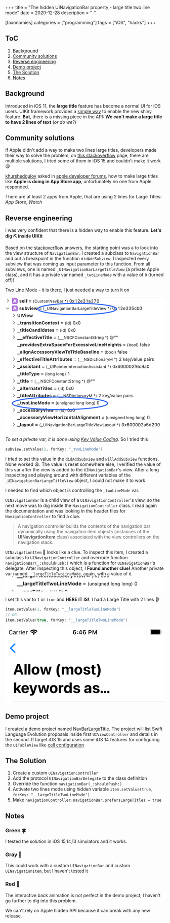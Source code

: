 +++
title = "The hidden UINavigationBar property - large title two line mode"
date = 2020-12-28
description = "-"

[taxonomies]
categories = ["programming"]
tags = ["iOS", "hacks"]
+++

## ToC

1. [Background](#background)
1. [Community solutions](#community-solutions)
1. [Reverse engineering](#reverse-engineering)
1. [Demo project](#demo-project)
1. [The Solution](#the-solution)
1. [Notes](#notes)

## Background

Introduced in iOS 11, the **large title** feature has become a normal UI for iOS users. UIKit framework provides a [simple way](https://developer.apple.com/documentation/uikit/uinavigationbar/2908999-preferslargetitles) to enable the new shiny feature. **But**, there is a missing piece in the API: **We can't make a large title to have 2 lines of text** (_or do we?_)

## Community solutions

If Apple didn't add a way to make two lines large titles, developers made their way to solve the problem, on [this stackoverflow](https://stackoverflow.com/questions/47901318/how-to-set-multi-line-large-title-in-navigation-bar-new-feature-of-ios-11) page, there are multiple solutions, I tried some of them in iOS 15 and couldn't make it work 😩

[khurshedgulov](https://developer.apple.com/forums/profile/khurshedgulov) asked in [apple developer forums](https://developer.apple.com/forums/thread/671982), how to make large titles like **Apple is doing in App Store app**, unfortunately no one from Apple responded.

There are at least 2 apps from Apple, that are using 2 lines for Large Titles: _App Store_, _Watch_

## Reverse engineering

I was very confident that there is a hidden way to enable this feature. **Let's dig ⛏ inside UIKit**

Based on the [stackoverflow](https://stackoverflow.com/questions/47901318/how-to-set-multi-line-large-title-in-navigation-bar-new-feature-of-ios-11) answers, the starting point was a to look into the view structure of `NavigationBar`. I created a subclass to `NavigationBar` and put a breakpoint in the function `didAddSubview`. I inspected every subview that was coming as input parameter to this function. From all subviews, one is named `_UINavigationBarLargeTitleView` (a private Apple class), and it has a private var named `_twoLineMode` with a value of `0` (turned off)!

Two Line Mode - it is there, I just needed a way to turn it on

![private-class](./_UINavigationBarLargeTitleView.png)

_To set a private var, it is done using [Key Value Coding](https://developer.apple.com/library/archive/documentation/Cocoa/Conceptual/KeyValueCoding/index.html#//apple_ref/doc/uid/10000107i)._ So I tried this

```swift
subview.setValue(1, forKey: "_twoLineMode")
```

I tried to set this value in the `didAddSubview` and `willAddSubview` functions. None worked 😩. The value is reset somewhere else, I verified the value of this var after the view is added to the `UINavigationBar`'s view. After a long inspecting and playing around with different variables of the `_UINavigationBarLargeTitleView` object, I could not make it to work.

I needed to find which object is controlling the `_twoLineMode` var.

`UINavigationBar` is a child view of a `UINavigationController`'s view, so the next move was to dig inside the `NavigationController` class. I read again the documentation and was looking in the header files for `NavigationController` to find a clue.

> A navigation controller builds the contents of the navigation bar dynamically using the navigation item objects (instances of the **UINavigationItem** class) associated with the view controllers on the navigation stack.

`UINavigationItem` 🤔 looks like a clue. To inspect this item, I created a subclass to `UINavigationController` and overrode function `navigationBar(_:shouldPush:)` which is a function for `UINavigationBar`'s delegate. After inspecting this object, I **Found another clue!** Another private var named `__largeTitleTwoLineMode`, again, with a value of `0`.
![__largeTitleTwoLineMode](__largeTitleTwoLineMode.png)

I set this var to `1` or `true` and **HERE IT IS!**. I had a Large Title with 2 lines 🙌!

```swift
item.setValue(1, forKey: "__largeTitleTwoLineMode")
// OR
item.setValue(true, forKey: "__largeTitleTwoLineMode")
```

![TwoLinesLargeTitle](./TwoLinesLargeTitle.png)

## Demo project

I created a demo project named [NavBarLargeTitle](https://github.com/BProg/NavBarLargeTitle). The project will list Swift Language Evolution proposals inside first `UIViewController` and details in the second. It target iOS 15 and uses some iOS 14 features for configuring the `UITableView` like [cell configuration](https://developer.apple.com/documentation/uikit/uitableviewcell/3601058-defaultcontentconfiguration)

## The Solution

1. Create a custom `UINavigationController`
1. Add the protocol `UINavigationBarDelegate` to the class definition
1. Override the function `navigationBar(_:shouldPush:)`
1. Activate two lines mode using hidden variable `item.setValue(true, forKey: "__largeTitleTwoLineMode")`
1. Make `navigationController.navigationBar.prefersLargeTitles = true`

## Notes

### Green 🍀

I tested the solution in iOS 15,14,13 simulators and it works.

### Gray 🌚

This could work with a custom `UINavigationBar` and custom `UINavigationItem`, but I haven't tested it

### Red 🐞

The interactive back animation is not perfect in the demo project, I haven't go further to dig into this problem.

We can't rely on Apple hidden API because it can break with any new release.
